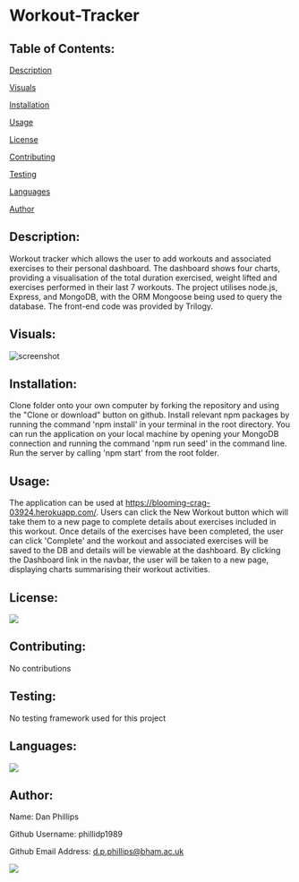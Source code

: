 # Workout-Tracker

## Table of Contents:

[Description](#description)

[Visuals](#visuals)

[Installation](#installation)

[Usage](#usage)

[License](#license)

[Contributing](#contributing)

[Testing](#testing)

[Languages](#languages)

[Author](#author)

## Description:
Workout tracker which allows the user to add workouts and associated exercises to their personal dashboard. The dashboard shows four charts, providing a visualisation of the total duration exercised, weight lifted and exercises performed in their last 7 workouts. The project utilises node.js, Express, and MongoDB, with the ORM Mongoose being used to query the database. The front-end code was provided by Trilogy.

## Visuals:
![screenshot](https://github.com/phillidp1989/Workout-Tracker/blob/master/public/images/demo.gif)

## Installation:
Clone folder onto your own computer by forking the repository and using the "Clone or download" button on github. Install relevant npm packages by running the command 'npm install' in your terminal in the root directory. You can run the application on your local machine by opening your MongoDB connection and running the command 'npm run seed' in the command line. Run the server by calling 'npm start' from the root folder.

## Usage:
The application can be used at https://blooming-crag-03924.herokuapp.com/. Users can click the New Workout button which will take them to a new page to complete details about exercises included in this workout. Once details of the exercises have been completed, the user can click 'Complete' and the workout and associated exercises will be saved to the DB and details will be viewable at the dashboard. By clicking the Dashboard link in the navbar, the user will be taken to a new page, displaying charts summarising their workout activities.

## License:
<img src="https://img.shields.io/github/license/phillidp1989/Workout-Tracker?logoColor=%23C2CAE8">

## Contributing:
No contributions

## Testing:
No testing framework used for this project

## Languages:
<img src="https://img.shields.io/github/languages/top/phillidp1989/Workout-Tracker">

## Author:
Name: Dan Phillips

Github Username: phillidp1989

Github Email Address: d.p.phillips@bham.ac.uk

<img src="https://avatars1.githubusercontent.com/u/61989740?v=4">